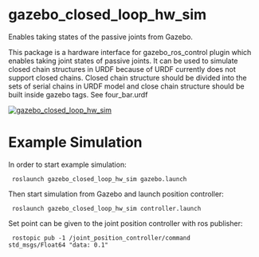# gazebo_closed_loop_hw_sim
Enables taking states of the passive joints from Gazebo.

This package is a hardware interface for gazebo_ros_control plugin which enables taking joint states of passive joints. It can be used to simulate closed chain structures in URDF because of URDF currently does not support closed chains. 
Closed chain structure should be divided into the sets of serial chains in URDF model and close chain structure should be built inside gazebo tags. See four_bar.urdf

[![gazebo_closed_loop_hw_sim](https://img.youtube.com/vi/5O9mDumzZUw/0.jpg)](https://www.youtube.com/watch?v=5O9mDumzZUw)

<H1> Example Simulation </H1>

In order to start example simulation:

  <code> roslaunch gazebo_closed_loop_hw_sim gazebo.launch </code>

Then start simulation from Gazebo and launch position controller:

  <code> roslaunch gazebo_closed_loop_hw_sim controller.launch </code>
  
Set point can be given to the joint position controller with ros publisher:
  
  <code> rostopic pub -1 /joint_position_controller/command std_msgs/Float64 "data: 0.1" </code>

